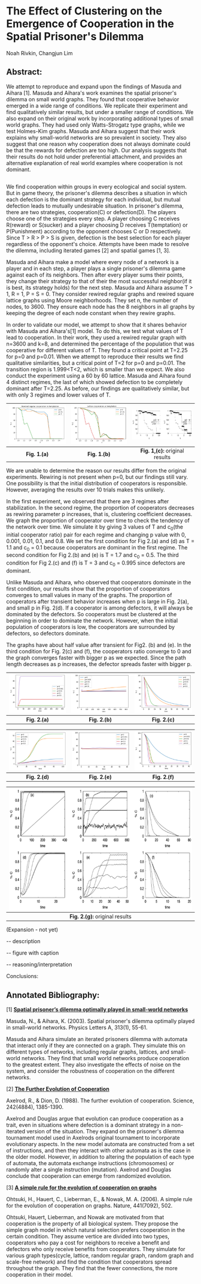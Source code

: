 # The Effect of Clustering on the Emergence of Cooperation in the Spatial Prisoner's Dilemma

Noah Rivkin, Changjun Lim

## Abstract:

We attempt to reproduce and expand upon the findings of Masuda and Aihara [1]. Masuda and Aihara's work examines the spatial prisoner's dilemma on small world graphs. They found that cooperative behavior emerged in a wide range of conditions. We replicate their experiment and find qualitatively similar results, but under a smaller range of conditions. We also expand on their original work by incorporating additional types of small world graphs. They had used only Watts-Strogatz type graphs, while we test Holmes-Kim graphs. Masuda and Aihara suggest that their work explains why small-world networks are so prevalent in society. They also suggest that one reason why cooperation does not always dominate could be that the rewards for defection are too high. Our analysis suggests that their results do not hold under preferential attachment, and provides an alternative explanation of real world examples where cooperation is not dominant.


## 

We find cooperation within groups in every ecological and social system. But in game theory, the prisoner's dilemma describes a situation in which each defection is the dominant strategy for each individual, but mutual defection leads to mutually undesirable situation. In prisoner's dilemma, there are two strategies, cooperation(C) or defection(D). The players choose one of the strategies every step. A player choosing C receives R(reward) or S(sucker) and a player choosing D receives T(temptation) or P(Punishment) according to the opponent chooses C or D respectively. Since T > R > P > S is given, defection is the best selection for each player regardless of the opponent's choice. Attempts have been made to resolve the dilemma, including iterated games [2] and spatial games [1, 3].

Masuda and Aihara make a model where every node of a network is a player and in each step, a player plays a single prisoner's dilemma game against each of its neighbors. Then after every player sums their points, they change their strategy to that of their the most successful neighbor(if it is best, its strategy holds) for the next step. Masuda and Aihara assume T > 1, R = 1, P = S = 0. They consider rewired regular graphs and rewired square lattice graphs using Moore neighborhoods. They set n, the number of nodes, to 3600. They ensure each node has the 8 neighbors in all graphs by keeping the degree of each node constant when they rewire graphs. 





In order to validate our model, we attempt to show that it shares behavior with Masuda and Aihara's[1] model. To do this, we test what values of T lead to cooperation. In their work, they used a rewired regular graph with n=3600 and k=8, and determined the percentage of the population that was cooperative for different values of T. They found a critical point at T=2.25 for p=0 and p=0.01. When we attempt to reproduce their results we find qualitative similarities, but a critical point of T=2 for p=0 and p=0.01. The transition region is 1.999<T<2, which is smaller than we expect. We also conduct the experiment using a 60 by 60 lattice. Masuda and Aihara found 4 distinct regimes, the last of which showed defection to be completely dominant after T=2.25. As before, our findings are qualitatively similar, but with only 3 regimes and lower values of T. 

| ![figure1_a](images/fig1_a.png "Fig. 1.(a)") | ![figure1_b](images/fig1_b.png "Fig. 1.(b)") | ![figure1_c](images/SpatialPD_Fig1.gif "Fig. 1.(c)") |
|:----------:|:----------:|:----------:|
| **Fig. 1.(a)** | **Fig. 1.(b)**| **Fig. 1,(c):** original results|

We are unable to determine the reason our results differ from the original experiments. Rewiring is not present when p=0, but our findings still vary. One possibility is that the initial distribution of cooperators is responsible. However, averaging the results over 10 trials makes this unlikely.




 
In the first experiment, we observed that there are 3 regimes after stabilization. In the second regime, the proportion of cooperators decreases as rewiring parameter p increases, that is, clustering coefficient decreases. We graph the proportion of cooperator over time to check the tendency of the network over time. We simulate it by giving 3 values of T and c<sub>0</sub>(the initial cooperator ratio) pair for each regime and changing p value with 0, 0.001, 0.01, 0.1, and 0.8. We set the first condition for Fig 2.(a) and (d) as T = 1.1 and c<sub>0</sub> = 0.1 because cooperators are dominant in the first regime. The second condition for Fig 2.(b) and (e) is T = 1.7 and c<sub>0</sub> = 0.5. The third condition for Fig 2.(c) and (f) is T = 3 and c<sub>0</sub> = 0.995 since defectors are dominant.
 
Unlike Masuda and Aihara, who observed that cooperators dominate in the first condition, our results show that the proportion of cooperators converges to small values in many of the graphs. The proportion of cooperators after transient behavior increases when p is large in Fig. 2(a), and small p in Fig. 2(d). If a cooperator is among defectors, it will always be dominated by the defectors. So cooperators must be clustered at the beginning in order to dominate the network. However, when the initial population of cooperators is low, the cooperators are surrounded by defectors, so defectors dominate.

The graphs have about half value after transient for Fig2. (b) and (e). 
In the third condition for Fig. 2(c) and (f), the cooperators ratio converge to 0 and the graph converges faster with bigger p as we expected. Since the path length decreases as p increases, the defector spreads faster with bigger p.

| ![figure2_a](images/fig2_a.png "Fig. 2.(a)") | ![figure2_b](images/fig2_b.png "Fig. 2.(b)") | ![figure2_c](images/fig2_c.png "Fig. 2.(c)") |
|:----------:|:----------:|:----------:|
| **Fig. 2.(a)** | **Fig. 2.(b)** | **Fig. 2.(c)** |

| ![figure2_d](images/fig2_d.png "Fig. 2.(d)") | ![figure2_e](images/fig2_e.png "Fig. 2.(e)") | ![figure2_f](images/fig2_f.png "Fig. 2.(f)") |
|:----------:|:----------:|:----------:|
| **Fig. 2.(d)** | **Fig. 2.(e)** | **Fig. 2.(f)** |

| ![figure2_g](images/SpatialPD_Fig2.gif "Fig. 2.(g)") |
|:----------:|
| **Fig. 2.(g):** original results|


(Expansion - not yet)

-- description

-- figure with caption

-- reasoning/interpretation

Conclusions:


## Annotated Bibliography:

[1] [**Spatial prisoner’s dilemma optimally played in small-world networks**](http://www.sciencedirect.com/science/article/pii/S0375960103006935#bBIB002)

Masuda, N., & Aihara, K. (2003). Spatial prisoner's dilemma optimally played in small-world networks. Physics Letters A, 313(1), 55-61.

Masuda and Aihara simulate an iterated prisoners dilemma with automata that interact only if they are connected on a graph. They simulate this on different types of networks, including regular graphs, lattices, and small-world networks. They find that small world networks produce cooperation to the greatest extent. They also investigate the effects of noise on the system, and consider the robustness of cooperation on the different networks.

[2] [**The Further Evolution of Cooperation**](http://www.jstor.org/stable/1702320)

Axelrod, R., & Dion, D. (1988). The further evolution of cooperation. Science, 242(4884), 1385-1390.

Axelrod and Douglas argue that evolution can produce cooperation as a trait, even in situations where defection is a dominant strategy in a non-iterated version of the situation. They expand on the prisoner's dilemma tournament model used in Axelrods original tournament to incorporate evolutionary aspects. In the new model automata are constructed from a set of instructions, and then they interact with other automata as is the case in the older model. However, in addition to altering the population of each type of automata, the automata exchange instructions (chromosomes) or randomly alter a single instruction (mutation). Axelrod and Douglas conclude that cooperation can emerge from randomized evolution.

[3] [**A simple rule for the evolution of cooperation on graphs**](https://www.ncbi.nlm.nih.gov/pmc/articles/PMC2430087/)

Ohtsuki, H., Hauert, C., Lieberman, E., & Nowak, M. A. (2006). A simple rule for the evolution of cooperation on graphs. Nature, 441(7092), 502.

Ohtsuki, Hauert, Lieberman, and Nowak are motivated from that cooperation is the property of all biological system. They propose the simple graph model in which natural selection prefers cooperation in the certain condition. They assume vertice are divided into two types, cooperators who pay a cost for neighbors to receive a benefit and defectors who only receive benefits from cooperators. They simulate for various graph types(cycle, lattice, random regular graph, random graph and scale-free network) and find the condition that cooperators spread throughout the graph. They find that the fewer connections, the more cooperation in their model.
